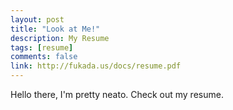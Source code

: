 ```yaml
---
layout: post
title: "Look at Me!"
description: My Resume
tags: [resume]
comments: false
link: http://fukada.us/docs/resume.pdf
---
```

Hello there, I'm pretty neato. Check out my resume.
